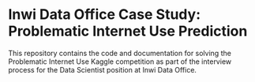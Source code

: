 # Inwi Data Office Case Study: Problematic Internet Use Prediction

This repository contains the code and documentation for solving the Problematic Internet Use Kaggle competition as part of the interview process for the Data Scientist position at Inwi Data Office.

